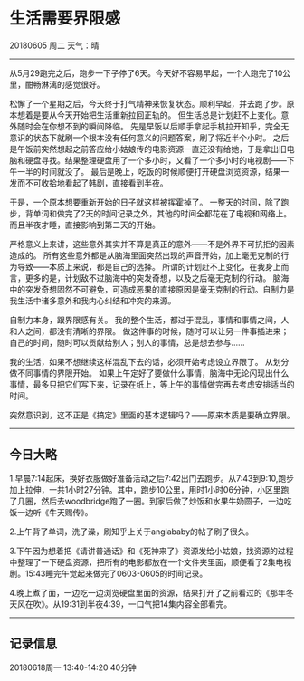 # 生活需要界限感

20180605  周二   天气：晴
***
从5月29跑完之后，跑步一下子停了6天。今天好不容易早起，一个人跑完了10公里，酣畅淋漓的感觉很好。

松懈了一个星期之后，今天终于打气精神来恢复状态。顺利早起，并去跑了步。原本想着是要从今天开始把生活重新拉回正轨的。
但生活总是计划赶不上变化。意外随时会在你想不到的瞬间降临。
先是早饭以后顺手拿起手机拉开知乎，完全无意识的状态下就刷一个根本没有任何意义的问题答案，刷了将近半个小时。
之后是午饭前突然想起之前答应给小姑娘传的电影资源一直还没有给她，于是拿出旧电脑和硬盘寻找。结果整理硬盘用了一个多小时，又看了一个多小时的电视剧——下午一半的时间就没了。
最后是晚上，吃饭的时候顺便打开硬盘浏览资源，结果一发而不可收拾地看起了韩剧，直接看到半夜。

于是，一个原本想要重新开始的日子就这样被挥霍掉了。
一整天的时间，除了跑步，背单词和做完了2天的时间记录之外，其他的时间全都花在了电视和网络上。而且半夜才睡，直接影响到第二天的开始。

严格意义上来讲，这些意外其实并不算是真正的意外——不是外界不可抗拒的因素造成的。
所有这些意外都是从脑海里面突然出现的声音开始，加上毫无克制的行为导致——本质上来说，都是自己的选择。
所谓的计划赶不上变化，在我身上而言，更多的是，计划敌不过脑海中的突发奇想，以及之后毫无克制的行动。
脑海中的突发奇想固然不可避免，可造成恶果的直接原因是毫无克制的行动。自制力是我生活中诸多意外和我内心纠结和冲突的来源。

自制力本身，跟界限感有关。
我的整个生活，都过于混乱，事情和事情之间，人和人之间，都没有清晰的界限。
做这件事的时候，随时可以让另一件事插进来；自己的时间，随时可以贡献给别人；别人的事情，总是想去参与……

我的生活，如果不想继续这样混乱下去的话，必须开始考虑设立界限了。
从划分做不同事情的界限开始。
如果上午定好了要做什么事情，脑海中无论闪现出什么事情，最多只把它们写下来，记录在纸上，等上午的事情做完再去考虑安排适当的时间。

突然意识到，这不正是《搞定》里面的基本逻辑吗？——原来本质是要确立界限。

***
## 今日大略

1.早晨7:14起床，换好衣服做好准备活动之后7:42出门去跑步。从7:43到9:10,跑步加上拉伸，一共1小时27分钟。其中，跑步10公里，用时1小时06分钟，小区里跑了几圈，然后去woodbridge跑了一圈。到家后做了炒饭和水果牛奶圆子，一边吃饭一边听《牛天赐传》。

2.上午背了单词，洗了澡，刷知乎上关于anglababy的帖子刷了很久。

3.下午因为想着把《请讲普通话》和《死神来了》资源发给小姑娘，找资源的过程中整理了一下硬盘资源，把所有的电影都放在一个文件夹里面，顺便看了2集电视剧。15:43睡完午觉起来做完了0603-0605的时间记录。

4.晚上煮了面，一边吃一边浏览硬盘里面的资源，结果打开了之前看过的《那年冬天风在吹》。从19:31到半夜4:39，一口气把14集内容全部看完。

***
## 记录信息

20180618周一  13:40-14:20    40分钟
